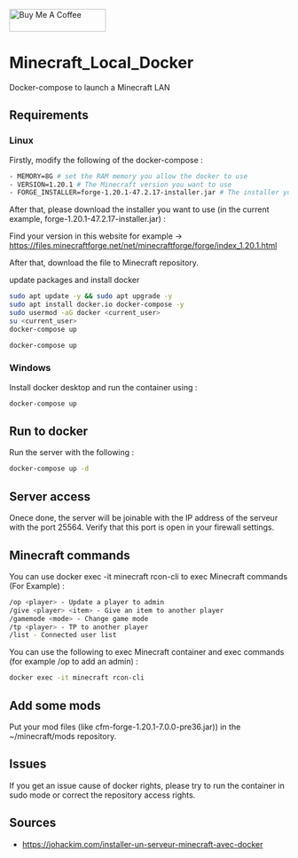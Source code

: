 <a href="https://www.buymeacoffee.com/thibaut_watrisse" target="_blank"><img src="https://cdn.buymeacoffee.com/buttons/default-orange.png" alt="Buy Me A Coffee" height="41" width="174"></a>

# Minecraft_Local_Docker
Docker-compose to launch a Minecraft LAN

## Requirements 

### Linux

Firstly, modify the following of the docker-compose :

````bash
- MEMORY=8G # set the RAM memory you allow the docker to use
- VERSION=1.20.1 # The Minecraft version you want to use
- FORGE_INSTALLER=forge-1.20.1-47.2.17-installer.jar # The installer you will use
````

After that, please download the installer you want to use (in the current example, forge-1.20.1-47.2.17-installer.jar) :

Find your version in this website for example -> https://files.minecraftforge.net/net/minecraftforge/forge/index_1.20.1.html

After that, download the file to Minecraft repository.

update packages and install docker 

````bash
sudo apt update -y && sudo apt upgrade -y
sudo apt install docker.io docker-compose -y
sudo usermod -aG docker <current_user>
su <current_user>
docker-compose up
````

````bash
docker-compose up
````

### Windows

Install docker desktop and run the container using :

````bash
docker-compose up
````

## Run to docker

Run the server with the following :

````bash
docker-compose up -d
````

## Server access

Onece done, the server will be joinable with the IP address of the serveur with the port 25564. Verify that this port is open in your firewall settings.

## Minecraft commands

You can use docker exec -it minecraft rcon-cli to exec Minecraft commands (For Example) :

````bash
/op <player> - Update a player to admin
/give <player> <item> - Give an item to another player
/gamemode <mode> - Change game mode
/tp <player> - TP to another player
/list - Connected user list
````

You can use the following to exec Minecraft container and exec commands (for example /op <username> to add an admin) : 

````bash
docker exec -it minecraft rcon-cli
````

## Add some mods

Put your mod files (like cfm-forge-1.20.1-7.0.0-pre36.jar)) in the ~/minecraft/mods repository.

## Issues 

If you get an issue cause of docker rights, please try to run the container in sudo mode or correct the repository access rights.

## Sources

- https://johackim.com/installer-un-serveur-minecraft-avec-docker
